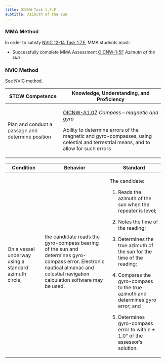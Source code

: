 ```yaml
---
title: OICNW Task 1.7.F 
subtitle: Azimuth of the sun
---
```



### MMA Method

In order to satisfy  [NVIC 12-14  Task  1.7.F](/stcw23/assets/images/nvic-12-14.pdf), MMA students must:

* Successfully complete MMA Assessment  [OICNW-1-5F](OICNW-1-5F) *Azimuth of the sun*


### NVIC Method

<a onclick="togglevisibility('nvic_methods')" >See NVIC method.</a>

<div id='nvic_methods' class='hide'>

<table>
<thead>
<tr>
<th class='forty'> STCW Competence </th>
<th class='sixty'> Knowledge, Understanding, and Proficiency </th>
</tr>
</thead>




<tbody>
<tr><td markdown='1'>

Plan and conduct a passage and determine position

</td><td markdown='1'>

[OICNW-A1.07](../../tables/21.html#OICNW-A1.07) *Compass – magnetic and gyro*

Ability to determine errors of the magnetic and gyro-compasses, using celestial and terrestrial means, and to allow for such errors

</td></tr>


</tbody>
</table>


<table>
<thead>
<tr><th class='twenty'>  Condition </th><th class='twenty'> Behavior </th><th  class='sixty'>Standard </th></tr>
</thead>
<tbody >



<tr><td markdown='1'>

On a vessel underway using a standard azimuth circle,

</td><td markdown='1'>

the candidate reads the gyro-compass bearing of the sun and determines gyro- compass error. Electronic nautical almanac and celestial navigation calculation software may be used.

<br>

<div class="tooltip">
<span class="tooltiptext">
</span>
</div>


</td><td markdown='1'>

The candidate:

1. Reads the azimuth of the sun when the repeater is level;

2. Notes the time of the reading;

3. Determines the true azimuth of the sun for the time of the reading;

4. Compares the gyro-compass to the true azimuth and determines gyro error; and

5. Determines gyro-compass error to within ± 1.0° of the assessor’s solution.

</td></tr>
</tbody>
</table>
</div>
